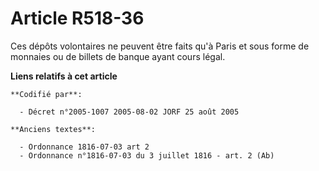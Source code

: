 # Article R518-36

Ces dépôts volontaires ne peuvent être faits qu'à Paris et sous forme de monnaies ou de billets de banque ayant cours légal.

**Liens relatifs à cet article**

	**Codifié par**:

	  - Décret n°2005-1007 2005-08-02 JORF 25 août 2005

	**Anciens textes**:

	  - Ordonnance 1816-07-03 art 2
	  - Ordonnance n°1816-07-03 du 3 juillet 1816 - art. 2 (Ab)
